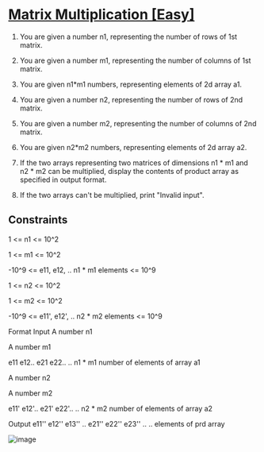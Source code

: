 # [Matrix Multiplication [Easy]](https://nados.io/question/matrix-multiplication)

1. You are given a number n1, representing the number of rows of 1st matrix.

2. You are given a number m1, representing the number of columns of 1st matrix.

3. You are given n1*m1 numbers, representing elements of 2d array a1.

4. You are given a number n2, representing the number of rows of 2nd matrix.

5. You are given a number m2, representing the number of columns of 2nd matrix.

6. You are given n2*m2 numbers, representing elements of 2d array a2.

7. If the two arrays representing two matrices of dimensions n1 * m1 and n2 * m2 can be multiplied, display the contents of product array as specified in output format.

8. If the two arrays can't be multiplied, print "Invalid input".


## Constraints
1 <= n1 <= 10^2

1 <= m1 <= 10^2

-10^9 <= e11, e12, .. n1 * m1 elements <= 10^9

1 <= n2 <= 10^2

1 <= m2 <= 10^2

-10^9 <= e11', e12', .. n2 * m2 elements <= 10^9


Format
Input
A number n1

A number m1

e11 e12.. e21 e22.. .. n1 * m1 number of elements of array a1

A number n2

A number m2

e11' e12'.. e21' e22'.. .. n2 * m2 number of elements of array a2


Output
e11'' e12'' e13'' .. e21'' e22'' e23'' .. .. elements of prd array

![image](https://user-images.githubusercontent.com/97858274/193456811-26e02d0d-0961-4466-b3d1-00a327e53437.png)

